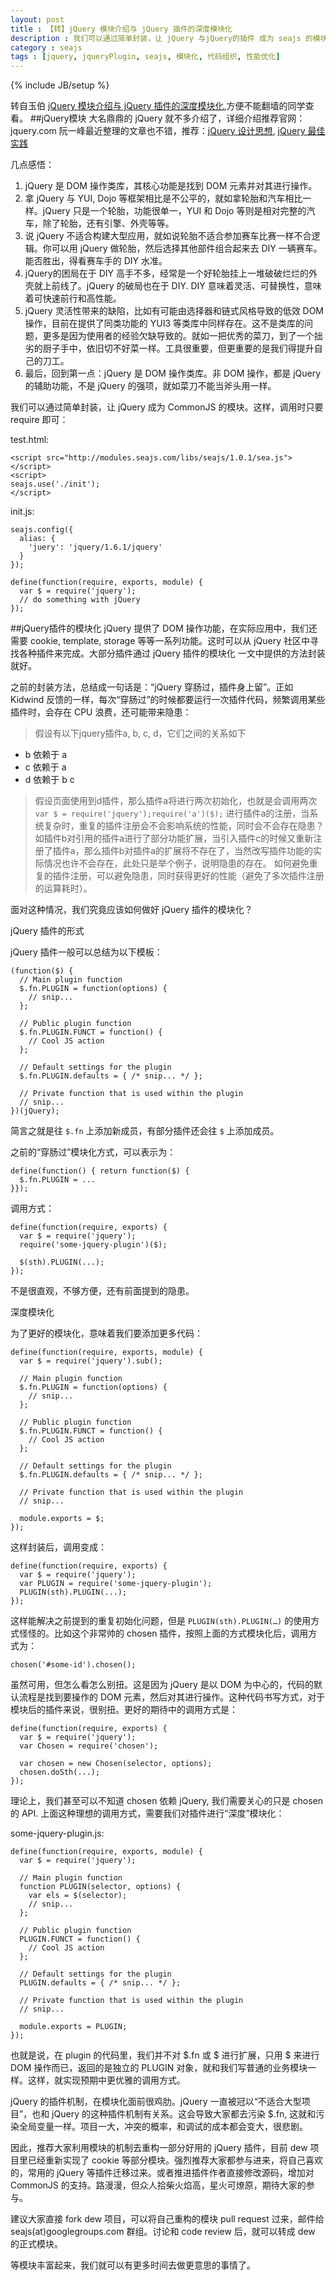 ```yaml
---
layout: post
title : 【转】jQuery 模块介绍与 jQuery 插件的深度模块化
description : 我们可以通过简单封装，让 jQuery 与jQuery的插件 成为 seajs 的模块。这样，调用时只要 require 即可。转自玉伯 【jQuery 模块介绍与 jQuery 插件的深度模块化】,方便不能翻墙的同学查看。
category : seajs
tags : [jquery, jqueryPlugin, seajs, 模块化, 代码组织, 性能优化]
---
```

{% include JB/setup %}


转自玉伯 [jQuery 模块介绍与 jQuery 插件的深度模块化](http://lifesinger.wordpress.com/2011/08/19/jquery-introduction-and-plugins-modulization/),方便不能翻墙的同学查看。
##jQuery模块
大名鼎鼎的 jQuery 就不多介绍了，详细介绍推荐官网：jquery.com
阮一峰最近整理的文章也不错，推荐：[jQuery 设计思想](http://www.ruanyifeng.com/blog/2011/07/jquery_fundamentals.html), [jQuery 最佳实践](http://www.ruanyifeng.com/blog/2011/08/jquery_best_practices.html)

几点感悟：

1. jQuery 是 DOM 操作类库，其核心功能是找到 DOM 元素并对其进行操作。
2. 拿 jQuery 与 YUI, Dojo 等框架相比是不公平的，就如拿轮胎和汽车相比一样。jQuery 只是一个轮胎，功能很单一，YUI 和 Dojo 等则是相对完整的汽车，除了轮胎，还有引擎、外壳等等。
3. 说 jQuery 不适合构建大型应用，就如说轮胎不适合参加赛车比赛一样不合逻辑。你可以用 jQuery 做轮胎，然后选择其他部件组合起来去 DIY 一辆赛车。能否胜出，得看赛车手的 DIY 水准。
4. jQuery的困局在于 DIY 高手不多，经常是一个好轮胎挂上一堆破破烂烂的外壳就上前线了。jQuery 的破局也在于 DIY. DIY 意味着灵活、可替换性，意味着可快速前行和高性能。
5. jQuery 灵活性带来的缺陷，比如有可能由选择器和链式风格导致的低效 DOM 操作，目前在提供了同类功能的 YUI3 等类库中同样存在。这不是类库的问题，更多是因为使用者的经验欠缺导致的。就如一把优秀的菜刀，到了一个拙劣的厨子手中，依旧切不好菜一样。工具很重要，但更重要的是我们得提升自己的刀工。
6. 最后，回到第一点：jQuery 是 DOM 操作类库。非 DOM 操作，都是 jQuery 的辅助功能，不是 jQuery 的强项，就如菜刀不能当斧头用一样。

我们可以通过简单封装，让 jQuery 成为 CommonJS 的模块。这样，调用时只要 require 即可：

test.html:

	<script src="http://modules.seajs.com/libs/seajs/1.0.1/sea.js"></script>
	<script>
	seajs.use('./init');
	</script>

init.js:

	seajs.config({
	  alias: {
	    'juery': 'jquery/1.6.1/jquery'
	  }
	});
	
	define(function(require, exports, module) {
	  var $ = require('jquery');
	  // do something with jQuery
	});
	
##jQuery插件的模块化
jQuery 提供了 DOM 操作功能，在实际应用中，我们还需要 cookie, template, storage 等等一系列功能。这时可以从 jQuery 社区中寻找各种插件来完成。大部分插件通过 jQuery 插件的模块化 一文中提供的方法封装就好。

之前的封装方法，总结成一句话是：“jQuery 穿肠过，插件身上留”。正如 Kidwind 反馈的一样，每次“穿肠过”的时候都要运行一次插件代码，频繁调用某些插件时，会存在 CPU 浪费，还可能带来隐患：

> 假设有以下jquery插件a, b, c, d，它们之间的关系如下
> 
- b 依赖于 a
- c 依赖于 a
- d 依赖于 b c

> 假设页面使用到d插件，那么插件a将进行两次初始化，也就是会调用两次
`var $ = require('jquery');require('a')($);`
进行插件a的注册，当系统复杂时，重复的插件注册会不会影响系统的性能，同时会不会存在隐患？如插件b对引用的插件a进行了部分功能扩展，当引入插件c的时候又重新注册了插件a，那么插件b对插件a的扩展将不存在了，当然改写插件功能的实际情况也许不会存在，此处只是举个例子，说明隐患的存在。
如何避免重复的插件注册，可以避免隐患，同时获得更好的性能（避免了多次插件注册的运算耗时）。

面对这种情况，我们究竟应该如何做好 jQuery 插件的模块化？

jQuery 插件的形式

jQuery 插件一般可以总结为以下模板：

	(function($) {  
	  // Main plugin function
	  $.fn.PLUGIN = function(options) {
	    // snip...
	  };
	
	  // Public plugin function
	  $.fn.PLUGIN.FUNCT = function() {
	    // Cool JS action
	  };
	
	  // Default settings for the plugin
	  $.fn.PLUGIN.defaults = { /* snip... */ };
	
	  // Private function that is used within the plugin
	  // snip...
	})(jQuery);
	
简言之就是往 `$.fn` 上添加新成员，有部分插件还会往 `$` 上添加成员。

之前的“穿肠过”模块化方式，可以表示为：

	define(function() { return function($) {
	  $.fn.PLUGIN = ...
	}});
	
调用方式：

	define(function(require, exports) {
	  var $ = require('jquery');
	  require('some-jquery-plugin')($);
	
	  $(sth).PLUGIN(...);
	});
不是很直观，不够方便，还有前面提到的隐患。

深度模块化

为了更好的模块化，意味着我们要添加更多代码：

	define(function(require, exports, module) {
	  var $ = require('jquery').sub();
	
	  // Main plugin function
	  $.fn.PLUGIN = function(options) {
	    // snip...
	  };
	
	  // Public plugin function
	  $.fn.PLUGIN.FUNCT = function() {
	    // Cool JS action
	  };
	
	  // Default settings for the plugin
	  $.fn.PLUGIN.defaults = { /* snip... */ };
	
	  // Private function that is used within the plugin
	  // snip...
	
	  module.exports = $;
	});
这样封装后，调用变成：

	define(function(require, exports) {
	  var $ = require('jquery');
	  var PLUGIN = require('some-jquery-plugin');
	  PLUGIN(sth).PLUGIN(...);
	});
这样能解决之前提到的重复初始化问题，但是 `PLUGIN(sth).PLUGIN(…)` 的使用方式怪怪的。比如这个非常帅的 chosen 插件，按照上面的方式模块化后，调用方式为：

	chosen('#some-id').chosen();
虽然可用，但怎么看怎么别扭。这是因为 jQuery 是以 DOM 为中心的，代码的默认流程是找到要操作的 DOM 元素，然后对其进行操作。这种代码书写方式，对于模块后的插件来说，很别扭。更好的期待中的调用方式是：

	define(function(require, exports) {
	  var $ = require('jquery');
	  var Chosen = require('chosen');
	 
	  var chosen = new Chosen(selector, options);
	  chosen.doSth(...);
	});
理论上，我们甚至可以不知道 chosen 依赖 jQuery, 我们需要关心的只是 chosen 的 API. 上面这种理想的调用方式，需要我们对插件进行“深度”模块化：

some-jquery-plugin.js:

	define(function(require, exports, module) {
	  var $ = require('jquery');
	
	  // Main plugin function
	  function PLUGIN(selector, options) {
	    var els = $(selector);
	    // snip...
	  };
	
	  // Public plugin function
	  PLUGIN.FUNCT = function() {
	    // Cool JS action
	  };
	
	  // Default settings for the plugin
	  PLUGIN.defaults = { /* snip... */ };
	
	  // Private function that is used within the plugin
	  // snip...
	
	  module.exports = PLUGIN;
	});
也就是说，在 plugin 的代码里，我们并不对 $.fn 或 $ 进行扩展，只用 $ 来进行 DOM 操作而已，返回的是独立的 PLUGIN 对象，就和我们写普通的业务模块一样。这样，就实现预期中更优雅的调用方式。

jQuery 的插件机制，在模块化面前很鸡肋。jQuery 一直被冠以“不适合大型项目”，也和 jQuery 的这种插件机制有关系。这会导致大家都去污染 $.fn, 这就和污染全局变量一样。项目一大，冲突的概率，和调试的成本都会变大，很悲剧。

因此，推荐大家利用模块的机制去重构一部分好用的 jQuery 插件，目前 dew 项目里已经重新实现了 cookie 等部分模块。强烈推荐大家都参与进来，将自己喜欢的，常用的 jQuery 等插件迁移过来。或者推进插件作者直接修改源码，增加对 CommonJS 的支持。路漫漫，但众人拾柴火焰高，星火可燎原，期待大家的参与。

建议大家直接 fork dew 项目，可以将自己重构的模块 pull request 过来，邮件给 seajs(at)googlegroups.com 群组。讨论和 code review 后，就可以转成 dew 的正式模块。

等模块丰富起来，我们就可以有更多时间去做更意思的事情了。